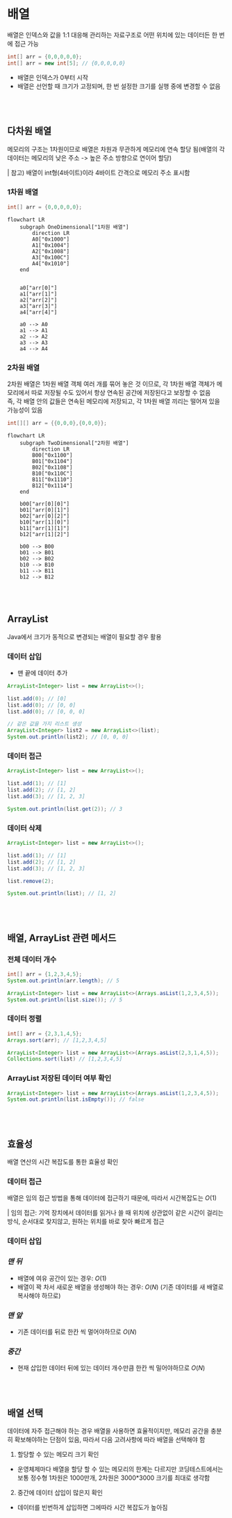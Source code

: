 # 배열
배열은 인덱스와 값을 1:1 대응해 관리하는 자료구조로 어떤 위치에 있는 데이터든 한 번에 접근 가능


```java
int[] arr = {0,0,0,0,0};
int[] arr = new int[5]; // {0,0,0,0,0}
```

- 배열은 인덱스가 0부터 시작
- 배열은 선언할 때 크기가 고정되며, 한 번 설정한 크기를 실행 중에 변경할 수 없음

</br>
</br>

## 다차원 배열
메모리의 구조는 1차원이므로 배열은 차원과 무관하게 메모리에 연속 할당 됨(배열의 각 데이터는 메모리의 낮은 주소 -> 높은 주소 방향으로 연이어 할당)

| 참고) 배열이 int형(4바이트)이라 4바이트 간격으로 메모리 주소 표시함

### 1차원 배열
```java
int[] arr = {0,0,0,0,0};
```

```mermaid
flowchart LR
    subgraph OneDimensional["1차원 배열"]
        direction LR
        A0["0x1000"]
        A1["0x1004"]
        A2["0x1008"]
        A3["0x100C"]
        A4["0x1010"]
    end
    
        
    a0["arr[0]"]
    a1["arr[1]"]
    a2["arr[2]"]
    a3["arr[3]"]
    a4["arr[4]"]
    
    a0 --> A0
    a1 --> A1
    a2 --> A2
    a3 --> A3
    a4 --> A4
```

### 2차원 배열
2차원 배열은 1차원 배열 객체 여러 개를 묶어 놓은 것 이므로, 각 1차원 배열 객체가 메모리에서 따로 저장될 수도 있어서 항상 연속된 공간에 저장된다고 보장할 수 없음  
즉, 각 배열 안의 값들은 연속된 메모리에 저장되고, 각 1차원 배열 끼리는 떨어져 있을 가능성이 있음

```java
int[][] arr = {{0,0,0},{0,0,0}};
```

```mermaid
flowchart LR
    subgraph TwoDimensional["2차원 배열"]
        direction LR
        B00["0x1100"]
        B01["0x1104"]
        B02["0x1108"]
        B10["0x110C"]
        B11["0x1110"]
        B12["0x1114"]
    end
  
    b00["arr[0][0]"]
    b01["arr[0][1]"]
    b02["arr[0][2]"]
    b10["arr[1][0]"]
    b11["arr[1][1]"]
    b12["arr[1][2]"]
    
    b00 --> B00
    b01 --> B01
    b02 --> B02
    b10 --> B10
    b11 --> B11
    b12 --> B12
```

</br>
</br>

## ArrayList
Java에서 크기가 동적으로 변경되는 배열이 필요할 경우 활용

### 데이터 삽입
- 맨 끝에 데이터 추가
```java
ArrayList<Integer> list = new ArrayList<>();

list.add(0); // [0]
list.add(0); // [0, 0]
list.add(0); // [0, 0, 0]

// 같은 값을 가지 리스트 생성
ArrayList<Integer> list2 = new ArrayList<>(list);
System.out.println(list2); // [0, 0, 0]
```

### 데이터 접근
```java
ArrayList<Integer> list = new ArrayList<>();

list.add(1); // [1]
list.add(2); // [1, 2]
list.add(3); // [1, 2, 3]

System.out.println(list.get(2)); // 3
```

### 데이터 삭제
```java
ArrayList<Integer> list = new ArrayList<>();

list.add(1); // [1]
list.add(2); // [1, 2]
list.add(3); // [1, 2, 3]

list.remove(2);

System.out.println(list); // [1, 2]
```

</br>
</br>

## 배열, ArrayList 관련 메서드
### 전체 데이터 개수
```java
int[] arr = {1,2,3,4,5};
System.out.println(arr.length); // 5

ArrayList<Integer> list = new ArrayList<>(Arrays.asList(1,2,3,4,5));
System.out.println(list.size()); // 5
```
### 데이터 정렬
```java
int[] arr = {2,3,1,4,5};
Arrays.sort(arr); // [1,2,3,4,5]

ArrayList<Integer> list = new ArrayList<>(Arrays.asList(2,3,1,4,5));
Collections.sort(list) // [1,2,3,4,5]
```
### ArrayList 저장된 데이터 여부 확인
```java
ArrayList<Integer> list = new ArrayList<>(Arrays.asList(1,2,3,4,5));
System.out.println(list.isEmpty()); // false
```

</br>
</br>

## 효율성
배열 연산의 시간 복잡도를 통한 효율성 확인

### 데이터 접근
배열은 임의 접근 방법을 통해 데이터에 접근하기 때문에, 따라서 시간복잡도는 $O(1)$

| 임의 접근: 기억 장치에서 데이터를 읽거나 쓸 때 위치에 상관없이 같은 시간이 걸리는 방식, 순서대로 찾지않고, 원하는 위치를 바로 찾아 빠르게 접근

### 데이터 삽입
### _맨 뒤_
- 배열에 여유 공간이 있는 경우: $O(1)$
- 배열이 꽉 차서 새로운 배열을 생성해야 하는 경우: $O(N)$ (기존 데이터를 새 배열로 복사해야 하므로)


### _맨 앞_
- 기존 데이터를 뒤로 한칸 씩 멀어야하므로 $O(N)$

### _중간_
- 현재 삽입한 데이터 뒤에 있는 데이터 개수만큼 한칸 씩 밀어야하므로 $O(N)$

</br>
</br>

## 배열 선택
데이터에 자주 접근해야 하는 경우 배열을 사용하면 효율적이지만, 메모리 공간을 충분히 확보해야하는 단점이 있음, 따라서 다음 고려사항에 따라 배열을 선택해야 함

1. 할당할 수 있는 메모리 크기 확인
- 운영체제마다 배열을 할당 할 수 있는 메모리의 한계는 다르지만 코딩테스트에서는 보통 정수형 1차원은 1000만개, 2차원은 3000*3000 크기를 최대로 생각함
2. 중간에 데이터 삽입이 많은지 확인
- 데이터를 빈번하게 삽입하면 그에따라 시간 복잡도가 높아짐